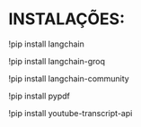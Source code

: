 # INSTALAÇÕES:

!pip install langchain

!pip install langchain-groq

!pip install langchain-community

!pip install pypdf

!pip install youtube-transcript-api
